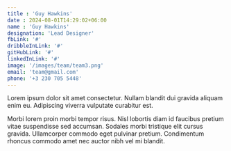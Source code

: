 ```yaml
---
title : 'Guy Hawkins'
date : 2024-08-01T14:29:02+06:00
name : 'Guy Hawkins'
designation: 'Lead Designer'
fbLink: '#'
dribbleInLink: '#'
gitHubLink: '#'
linkedInLink: '#'
image: '/images/team/team3.png'
email: 'team@gmail.com'
phone: '+3 230 705 5448'
---
```

Lorem ipsum dolor sit amet consectetur. Nullam blandit dui gravida aliquam enim eu. Adipiscing viverra vulputate curabitur est.
 
Morbi lorem proin morbi tempor risus. Nisl lobortis diam id faucibus pretium vitae suspendisse sed accumsan. Sodales morbi tristique elit cursus gravida. Ullamcorper commodo eget pulvinar pretium. Condimentum rhoncus commodo amet nec auctor nibh vel mi blandit. 